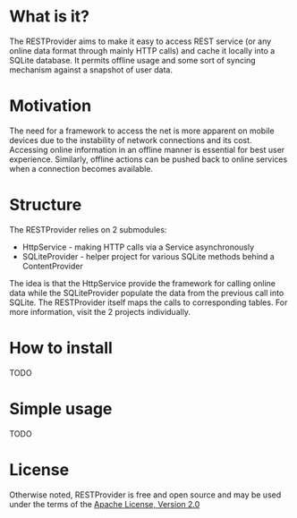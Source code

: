 # What is it?

The RESTProvider aims to make it easy to access REST service (or any online data format through mainly HTTP calls) and cache it locally into a SQLite database. It permits offline usage and some sort of syncing mechanism against a snapshot of user data.


# Motivation

The need for a framework to access the net is more apparent on mobile devices due to the instability of network connections and its cost. Accessing online information in an offline manner is essential for best user experience. Similarly, offline actions can be pushed back to online services when a connection becomes available.

# Structure

The RESTProvider relies on 2 submodules:
 *  HttpService - making HTTP calls via a Service asynchronously
 *  SQLiteProvider - helper project for various SQLite methods behind a ContentProvider
  
The idea is that the HttpService provide the framework for calling online data while the SQLiteProvider populate the data from the previous call into SQLite. The RESTProvider itself maps the calls to corresponding tables. For more information, visit the 2 projects individually.

# How to install

TODO

# Simple usage

TODO

# License

Otherwise noted, RESTProvider is free and open source and may be used under the terms of the [Apache License, Version 2.0](http://www.apache.org/licenses/LICENSE-2.0)
